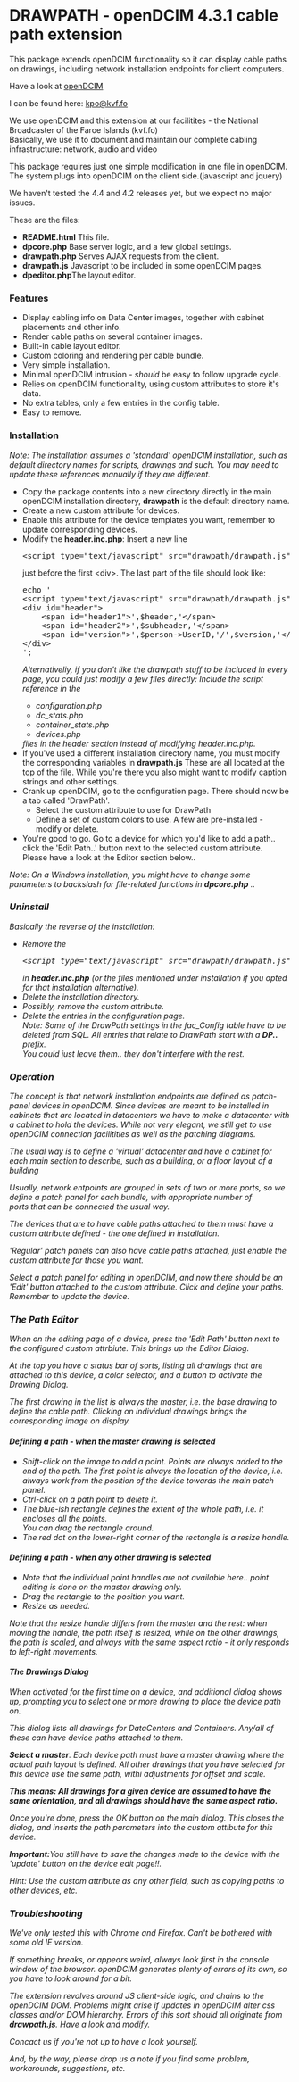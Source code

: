 <h1>DRAWPATH - openDCIM 4.3.1 cable path extension</h1>
<p>This package extends openDCIM functionality so it can display cable paths on drawings, including network installation endpoints for client computers.</p>
<p>Have a look at <a href="www.openDCIM.org">openDCIM</a></p>
<p>I can be found here: <a href="mailto:kpo@kvf.fo">kpo@kvf.fo</a></p>

<p>We use openDCIM and this extension at our facilitites - the National Broadcaster of the Faroe Islands (kvf.fo)<br>
	Basically, we use it to document and maintain our complete cabling infrastructure: network, audio and video </p>
<p>This package requires just one simple modification in one file in openDCIM. The system plugs into openDCIM on the client side.(javascript and jquery) </p>
<p>We haven't tested the 4.4 and 4.2 releases yet, but we expect no major issues.</p>
<p>These are the files:</p>
<ul>
	<li><strong>README.html</strong> This file.</li>
	<li><strong>dpcore.php</strong> Base server logic, and a few global settings.</li>
	<li><strong>drawpath.php</strong> Serves AJAX requests from the client.</li>
	<li><strong>drawpath.js</strong> Javascript to be included in some openDCIM pages.</li>
	<li><strong>dpeditor.php</strong>The layout editor.</li>
</ul>
<h3>Features</h3>
<ul>
	<li>Display cabling info on Data Center images, together with cabinet placements and other info.</li>
	<li>Render cable paths on several container images.</li>
	<li>Built-in cable layout editor.</li>
	<li>Custom coloring and rendering per cable bundle.</li>
	<li>Very simple installation.</li>
	<li>Minimal openDCIM intrusion - <em>should</em> be easy to follow upgrade cycle.</li>
	<li>Relies on openDCIM functionality, using custom attributes to store it's data.</li>
	<li>No extra tables, only a few entries in the config table.</li>
	<li>Easy to remove.</li>
</ul>
<h3>Installation</h3>
<em>Note: The installation assumes a 'standard' openDCIM installation, such as default directory names for scripts, drawings and such.
You may need to update these references manually if they are different.</em>
<ul>
	<li>Copy the package contents into a new directory directly in the main openDCIM installation directory, <strong>drawpath</strong>
       	is the default directory name.</li>
	<li>Create a new custom attribute for devices.</li>
	<li>Enable this attribute for the device templates you want, remember to update corresponding devices.</li>
	<li>Modify the <strong>header.inc.php</strong>: Insert a new line<pre>
&lt;script type="text/javascript" src="drawpath/drawpath.js"&gt;&lt;/script&gt;</pre>
	just before the first &lt;div&gt;. The last part of the file should look like:<pre>
echo '
&lt;script type="text/javascript" src="drawpath/drawpath.js"&gt;&lt;/script&gt;
&lt;div id="header"&gt;
	&lt;span id="header1"&gt;',$header,'&lt;/span&gt;
	&lt;span id="header2"&gt;',$subheader,'&lt;/span&gt;
	&lt;span id="version"&gt;',$person-&gt;UserID,'/',$version,'&lt;/span&gt;
&lt;/div&gt;
';
</pre>
	<em>Alternativeliy, if you don't like the drawpath stuff to be incluced in every page, you could just modify a few files directly: Include the script reference in the
	<ul>
		<li>configuration.php</li>
		<li>dc_stats.php</li>
		<li>container_stats.php</li>
		<li>devices.php</li>
	</ul> files in the header section instead of modifying header.inc.php.</em>
	</li>
	<li>If you've used a different installation directory name, you must modify the corresponding variables in <strong>drawpath.js</strong>
	These are all located at the top of the file. While you're there you also might want to modify caption strings and other settings.</li>
	<li>Crank up openDCIM, go to the configuration page. There should now be a tab called 'DrawPath'.
	<ul>
		<li>Select the custom attribute to use for DrawPath</li>
		<li>Define a set of custom colors to use. A few are pre-installed - modify or delete.</li>
	</ul>
	<li>You're good to go. Go to a device for which you'd like to add a path.. click the 'Edit Path..' button next to the selected custom attribute.<br>
		Please have a look at the Editor section below..
	</li>
	</ul>
<p><em>Note: On a Windows installation, you might have to change some parameters to backslash for file-related functions in <strong>dpcore.php</strong> .. <em></p>

<h3>Uninstall</h3>
<p>Basically the reverse of the installation:</p>
<ul>
	<li>Remove the <pre>&lt;script type="text/javascript" src="drawpath/drawpath.js"&gt;&lt;/script&gt;</pre>
	in <strong>header.inc.php</strong> (or the files mentioned under installation if you opted for that installation alternative).</li>
	<li>Delete the installation directory.</li>
	<li>Possibly, remove the custom attribute.</li>
	<li>Delete the entries in the configuration page.<br />
	<em>Note: Some of the DrawPath settings in the fac_Config table have to be deleted from SQL. All entries that
		relate to DrawPath start with a <strong>DP..</strong> prefix. <br />You could just leave them.. they don't interfere with
	the rest.</em>
	</li>
</ul>
<h3>Operation</h3>
<p>The concept is that network installation endpoints are defined as patch-panel devices in openDCIM.
Since devices are meant to be installed in cabinets that are located in datacenters we have to make a datacenter with a cabinet to hold the devices.
While not very elegant, we still get to use openDCIM connection facilitities as well as the patching diagrams.</p>
<p>The usual way is to define a 'virtual' datacenter and have a cabinet for each main section to describe, such as a building, or a floor layout of a building</p>

<p>Usually, network entpoints are grouped in sets of two or more ports, so we define a patch panel for each bundle, with appropriate number of<br>
ports that can be connected the usual way.</p>

<p>The devices that are to have cable paths attached to them must have a custom attribute defined - the one defined in installation.</p>

<p>'Regular' patch panels can also have cable paths attached, just enable the custom attribute for those you want.</p>
<p>Select a patch panel for editing in openDCIM, and now there should be an 'Edit' button attached to the custom attribute.
Click and define your paths. Remember to update the device.</p>
<h3>The Path Editor</h3>
<p>When on the editing page of a device, press the 'Edit Path' button next to the configured custom attrbiute. This brings up the Editor Dialog.<p>
<p>At the top you have a status bar of sorts, listing all drawings that are attached to this device, a color selector, and a button to activate the Drawing Dialog.</p>
<p>The first drawing in the list is always the master, i.e. the base drawing to define the cable path. Clicking on individual drawings brings the corresponding image on
display.</p>

<h4>Defining a path - when the master drawing is selected</h4>

<ul><li>Shift-click on the image to add a point. Points are always added to the end of the path. The first point is always the location of the device, 
	i.e. always work from the position of the device towards the main patch panel.</li>
	<li>Ctrl-click on a path point to delete it.</li>
	<li>The blue-ish rectangle defines the extent of the whole path, i.e. it encloses all the points.<br>
	You can drag the rectangle around.</li>
	<li>The red dot on the lower-right corner of the rectangle is a resize handle.</li>
</ul>
<h4>Defining a path - when any other drawing is selected</h4>
	<ul><li>Note that the individual point handles are not available here.. point editing is done on the master drawing only.</li>
	<li>Drag the rectangle to the position you want.</li>
	<li>Resize as needed.</li>
</ul>
<em>Note that the resize handle differs from the master and the rest: when moving the handle, the path itself is resized, while on the other drawings, the path is scaled, and always with the same aspect ratio - it only responds to left-right movements.</em>

<h4>The Drawings Dialog</h4>
<p>When activated for the first time on a device, and additional dialog shows up, prompting you to select one or more drawing to place the device path on.</p>
<p><em>This dialog lists all drawings for DataCenters and Containers. Any/all of these can have device paths attached to them.</em></p>
<p><strong>Select a master</strong>. Each device path must have a master drawing where the actual path layout is defined. 
All other drawings that you have selected for this device use the same path, withi adjustments for offset and scale.</p>

<p><strong>This means: All drawings for a given device are assumed to have the same orientation, and all drawings should have the same aspect ratio.</strong></p>

<p>Once you're done, press the OK button on the main dialog. This closes the dialog, and inserts the path parameters into the custom attibute for this device.</p>

<p><strong>Important:</strong>You still have to save the changes made to the device with the 'update' button on the device edit page!!.</p>

<p><em>Hint: Use the custom attribute as any other field, such as copying paths to other devices, etc.</em></p>
	
<h3>Troubleshooting</h3>
<p>We've only tested this with Chrome and Firefox. Can't be bothered with some old IE version.</p>
<p>If something breaks, or appears weird, always look first in the console window of the browser. openDCIM generates plenty of errors of its own,
so you have to look around for a bit.</p>

<p>The extension revolves around JS client-side logic, and chains to the openDCIM DOM. Problems might arise if updates in openDCIM alter 
css classes and/or DOM hierarchy. Errors of this sort should all originate from <strong>drawpath.js</strong>. Have a look and modify.</p>

<p>Concact us if you're not up to have a look yourself.</p>
<p>And, by the way, please drop us a note if you find some problem, workarounds, suggestions, etc.</p>





